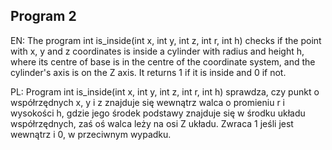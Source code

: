 ## Program 2

EN: The program int is_inside(int x, int y, int z, int r, int h) checks if the point with x, y and z coordinates is inside a cylinder with radius and height h, where its centre of base is in the centre of the coordinate system, and the cylinder's axis is on the Z axis. It returns 1 if it is inside and 0 if not. 

PL: Program int is_inside(int x, int y, int z, int r, int h) sprawdza, czy punkt o współrzędnych x, y i z znajduje się wewnątrz walca o promieniu r i wysokości h, gdzie jego środek podstawy znajduje się w środku układu współrzędnych, zaś oś walca leży na osi Z układu. Zwraca 1 jeśli jest wewnątrz i 0, w przeciwnym wypadku. 